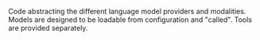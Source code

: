 Code abstracting the different language model providers and modalities. Models are designed to be loadable from configuration and "called". Tools are provided separately.